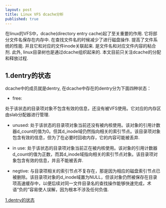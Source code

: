 ```yaml
---
layout: post
title: Linux VFS dcache分析
published: true
---
```


在linux的VFS中，dcache(directory entry cache)起了至关重要的作用. 它将部分文件名保存在内存中. 在查找文件名的时候减少了进行磁盘操作. 提高了文件系统的性能. 并且它和对应的文件inode关联起来. 是文件名和对应文件内容的粘合剂. 此外, linux目录树也是通过dcache组织起来的. 本文目前只关注dcache的分配和释放过程. 
<h2 id="1">1.dentry的状态</h2>
dcache中的成员就是dentry, 在dcache中存在的dentry分为下面四种状态：

- free:

处于该状态的目录项对象不包含有效的信息，还没有被VFS使用。它对应的内存区由slab分配器进行管理.

- unused:
处于该状态的目录项对象当前还没有被内核使用。该对象的引用计数器d_count的值为0。但其d_inode域仍然指向相关的索引节点。该目录项对象包含有效的信息，但为了在必要时回收内存，它的内容可能被丢弃.
      
- in use:
处于该状态的目录项对象当前正在被内核使用。该对象的引用计数器d_count的值为正数，而其d_inode域指向相关的索引节点对象。该目录项对象包含有效的信息，并且不能被丢弃.

- negtive:
与目录项相关的索引节点不复存在，那是因为相应的磁盘索引节点已被删除。该目录项对象的d_inode域置为NULL，但该对象仍然被保存在目录项高速缓存中，以便后续对同一文件目录名的查找操作能够快速完成，术语“负的”容易使人误解，因为根本不涉及任何负值.
      
[1.dentry的状态](#1)